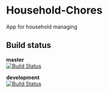 # Household-Chores
App for household managing

## Build status

**master** \
[![Build Status](https://dev.azure.com/filiphorkycz/Household-Chores/_apis/build/status/Fezzzi.Household-Chores?branchName=master)](https://dev.azure.com/filiphorkycz/Household-Chores/_build/latest?definitionId=1&branchName=master)

**development** \
[![Build Status](https://dev.azure.com/filiphorkycz/Household-Chores/_apis/build/status/Fezzzi.Household-Chores?branchName=development)](https://dev.azure.com/filiphorkycz/Household-Chores/_build/latest?definitionId=1&branchName=development)
